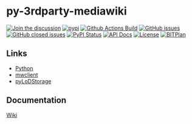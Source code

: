 # py-3rdparty-mediawiki
[![Join the discussion](https://img.shields.io/badge/Discussion-github-brightgreen)](https://github.com/WolfgangFahl/py-3rdparty-mediawiki/discussions)
[![pypi](https://img.shields.io/pypi/pyversions/py-3rdparty-mediawiki)](https://pypi.org/project/py-3rdparty-mediawiki/)
[![Github Actions Build](https://github.com/WolfgangFahl/py-3rdparty-mediawiki/actions/workflows/build.yml/badge.svg)](https://github.com/WolfgangFahl/py-3rdparty-mediawiki/actions/workflows/build.yml)
[![GitHub issues](https://img.shields.io/github/issues/WolfgangFahl/py-3rdparty-mediawiki.svg)](https://github.com/WolfgangFahl/py-3rdparty-mediawiki/issues)
[![GitHub closed issues](https://img.shields.io/github/issues-closed/WolfgangFahl/py-3rdparty-mediawiki.svg)](https://github.com/WolfgangFahl/py-3rdparty-mediawiki/issues/?q=is%3Aissue+is%3Aclosed)
[![PyPI Status](https://img.shields.io/pypi/v/py-3rdparty-mediawiki.svg)](https://pypi.python.org/pypi/py-3rdparty-mediawiki/)
[![API Docs](https://img.shields.io/badge/API-Documentation-blue)](https://WolfgangFahl.github.io/py-3rdparty-mediawiki/)
[![License](https://img.shields.io/github/license/WolfgangFahl/py-3rdparty-mediawiki.svg)](https://www.apache.org/licenses/LICENSE-2.0)
[![BITPlan](http://wiki.bitplan.com/images/wiki/thumb/3/38/BITPlanLogoFontLessTransparent.png/198px-BITPlanLogoFontLessTransparent.png)](http://www.bitplan.com)

## Links
* [Python](https://www.python.org/)
* [mwclient](https://github.com/mwclient/mwclient)
* [pyLoDStorage](https://github.com/WolfgangFahl/pyLoDStorage)

## Documentation
[Wiki](https://wiki.bitplan.com/index.php/Py-3rdparty-mediawiki)
